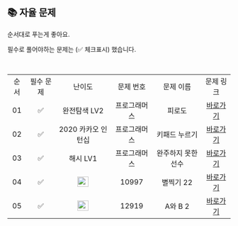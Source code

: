 ## 📚 자율 문제

순서대로 푸는게 좋아요.

필수로 풀어야하는 문제는 (✅ 체크표시) 했습니다.

<br/>
<table>
  <tr>
    <td align="center">순서</td>
    <td align="center">필수 문제</td>
    <td align="center">난이도</td>
    <td align="center">문제 번호</td>
    <td align="center">문제 이름</td>
    <td align="center">문제 링크</td>
  </tr>
  <tr>
    <td align="center">01</td>
    <td align="center">✅</td>
    <td align="center">완전탐색 LV2</td>
    <td align="center">프로그래머스</td>
    <td align="center">피로도</td>
    <td align="center"><a href="https://school.programmers.co.kr/learn/courses/30/lessons/87946">바로가기</a></td>
  </tr>
  <tr>
    <td align="center">02</td>
    <td align="center">✅</td>
    <td align="center">2020 카카오 인턴십</td>
     <td align="center">프로그래머스</td>
    <td align="center">키패드 누르기</td>
    <td align="center"><a href="https://school.programmers.co.kr/learn/courses/30/lessons/67256">바로가기</a></td>
  </tr>
  <tr>
    <td align="center">03</td>
    <td align="center">✅</td>
    <td align="center">해시 LV1</td>
    <td align="center">프로그래머스</td>
    <td align="center">완주하지 못한 선수</td>
    <td align="center"><a href="https://school.programmers.co.kr/learn/courses/30/lessons/42576">바로가기</a></td>
  </tr>
  <tr>
    <td align="center">04</td>
    <td align="center">✅</td>
    <td align="center"><img height="23px" width="25px" src="https://d2gd6pc034wcta.cloudfront.net/tier/9.svg"></td>
    <td align="center">10997</td>
    <td align="center">별찍기 22</td>
    <td align="center"><a href="https://www.acmicpc.net/problem/10997">바로가기</a></td>
  </tr>
  <tr>
    <td align="center">05</td>
    <td align="center">✅</td>
    <td align="center"><img height="23px" width="25px" src="https://d2gd6pc034wcta.cloudfront.net/tier/11.svg"></td>
    <td align="center">12919</td>
    <td align="center">A와 B 2</td>
    <td align="center"><a href="https://www.acmicpc.net/problem/12919">바로가기</a></td>
  </tr>
</table>
<br/><br/>

